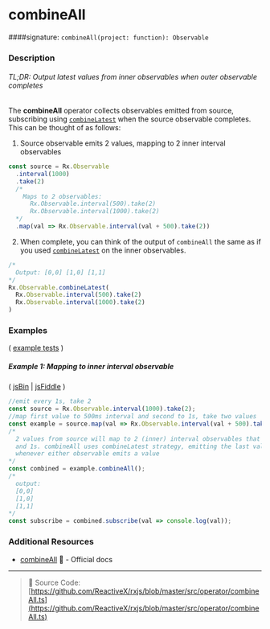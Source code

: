 # combineAll
####signature: `combineAll(project: function): Observable`

### Description

###### TL;DR: Output latest values from inner observables when outer observable completes

The **combineAll** operator collects observables emitted from source, subscribing using [`combineLatest`](combinelatest.md) when the source observable completes. 
This can be thought of as follows:

1. Source observable emits 2 values, mapping to 2 inner interval observables

  ```js
  const source = Rx.Observable
    .interval(1000)
    .take(2)
    /*
      Maps to 2 observables:
        Rx.Observable.interval(500).take(2)
        Rx.Observable.interval(1000).take(2)
    */
    .map(val => Rx.Observable.interval(val + 500).take(2))
  ```

2. When complete, you can think of the output of `combineAll` the same as if you used [`combineLatest`](combinelatest.md) on the inner observables.

  ```js
  /*
    Output: [0,0] [1,0] [1,1]
  */
  Rx.Observable.combineLatest(
    Rx.Observable.interval(500).take(2)
    Rx.Observable.interval(1000).take(2)
  )
  ```

### Examples

( [example tests](https://github.com/btroncone/learn-rxjs/blob/master/operators/specs/combination/combineall-spec.ts) )

##### Example 1: Mapping to inner interval observable

( [jsBin](http://jsbin.com/nebapesile/edit?js,console) | [jsFiddle](https://jsfiddle.net/btroncone/pvj1nbLa/) )

```js
//emit every 1s, take 2
const source = Rx.Observable.interval(1000).take(2);
//map first value to 500ms interval and second to 1s, take two values
const example = source.map(val => Rx.Observable.interval(val + 500).take(2));
/*
  2 values from source will map to 2 (inner) interval observables that emit every .5s
  and 1s. combineAll uses combineLatest strategy, emitting the last value from each
  whenever either observable emits a value
*/
const combined = example.combineAll();
/*
  output:
  [0,0]
  [1,0]
  [1,1]
*/
const subscribe = combined.subscribe(val => console.log(val));
```


### Additional Resources
* [combineAll](http://reactivex.io/rxjs/class/es6/Observable.js~Observable.html#instance-method-combineAll) :newspaper: - Official docs

---
> :file_folder: Source Code:  [https://github.com/ReactiveX/rxjs/blob/master/src/operator/combineAll.ts](https://github.com/ReactiveX/rxjs/blob/master/src/operator/combineAll.ts)
